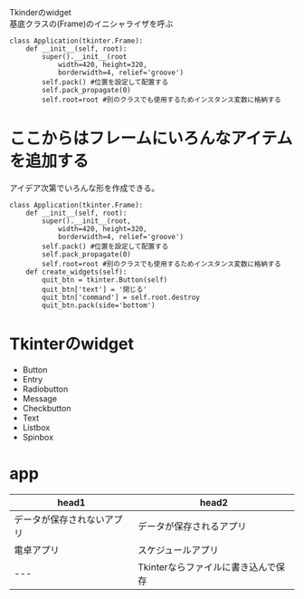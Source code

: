 Tkinderのwidget  
基底クラスの(Frame)のイニシャライザを呼ぶ  
```
class Application(tkinter.Frame):
    def __init__(self, root):
        super().__init__(root
            width=420, height=320,
            borderwidth=4, relief='groove')
        self.pack() #位置を設定して配置する
        self.pack_propagate(0)
        self.root=root #別のクラスでも使用するためインスタンス変数に格納する
```

# ここからはフレームにいろんなアイテムを追加する
アイデア次第でいろんな形を作成できる。  

```
class Application(tkinter.Frame):
    def __init__(self, root):
        super().__init__(root,
            width=420, height=320,
            borderwidth=4, relief='groove')
        self.pack() #位置を設定して配置する
        self.pack_propagate(0)
        self.root=root #別のクラスでも使用するためインスタンス変数に格納する
    def create_widgets(self):
        quit_btn = tkinter.Button(self)
        quit_btn['text'] = '閉じる'
        quit_btn['command'] = self.root.destroy
        quit_btn.pack(side='bottom')
```

# Tkinterのwidget
- Button
- Entry
- Radiobutton
- Message
- Checkbutton
- Text
- Listbox
- Spinbox

# app
| head1 | head2 |
| --- | --- |
| データが保存されないアプリ | データが保存されるアプリ |
| 電卓アプリ | スケジュールアプリ |
| --- | Tkinterならファイルに書き込んで保存 |